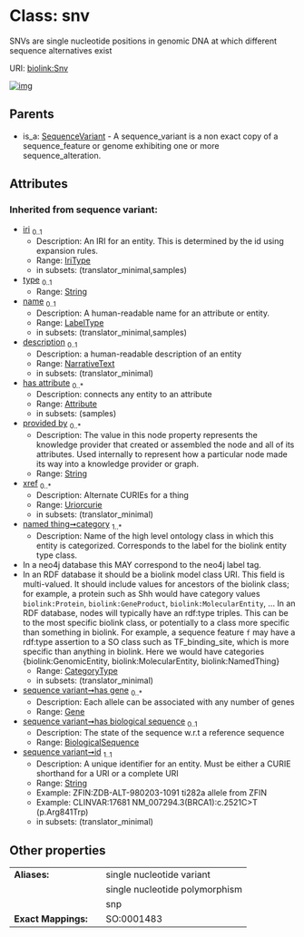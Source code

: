 
# Class: snv


SNVs are single nucleotide positions in genomic DNA at which different sequence alternatives exist

URI: [biolink:Snv](https://w3id.org/biolink/vocab/Snv)


[![img](https://yuml.me/diagram/nofunky;dir:TB/class/[SequenceVariant]^-[Snv&#124;has_biological_sequence(i):biological_sequence%20%3F;id(i):string;provided_by(i):string%20*;xref(i):uriorcurie%20*;category(i):category_type%20%2B;iri(i):iri_type%20%3F;type(i):string%20%3F;name(i):label_type%20%3F;description(i):narrative_text%20%3F],[SequenceVariant],[OrganismTaxon],[Gene],[Attribute])](https://yuml.me/diagram/nofunky;dir:TB/class/[SequenceVariant]^-[Snv&#124;has_biological_sequence(i):biological_sequence%20%3F;id(i):string;provided_by(i):string%20*;xref(i):uriorcurie%20*;category(i):category_type%20%2B;iri(i):iri_type%20%3F;type(i):string%20%3F;name(i):label_type%20%3F;description(i):narrative_text%20%3F],[SequenceVariant],[OrganismTaxon],[Gene],[Attribute])

## Parents

 *  is_a: [SequenceVariant](SequenceVariant.md) - A sequence_variant is a non exact copy of a sequence_feature or genome exhibiting one or more sequence_alteration.

## Attributes


### Inherited from sequence variant:

 * [iri](iri.md)  <sub>0..1</sub>
     * Description: An IRI for an entity. This is determined by the id using expansion rules.
     * Range: [IriType](types/IriType.md)
     * in subsets: (translator_minimal,samples)
 * [type](type.md)  <sub>0..1</sub>
     * Range: [String](types/String.md)
 * [name](name.md)  <sub>0..1</sub>
     * Description: A human-readable name for an attribute or entity.
     * Range: [LabelType](types/LabelType.md)
     * in subsets: (translator_minimal,samples)
 * [description](description.md)  <sub>0..1</sub>
     * Description: a human-readable description of an entity
     * Range: [NarrativeText](types/NarrativeText.md)
     * in subsets: (translator_minimal)
 * [has attribute](has_attribute.md)  <sub>0..\*</sub>
     * Description: connects any entity to an attribute
     * Range: [Attribute](Attribute.md)
     * in subsets: (samples)
 * [provided by](provided_by.md)  <sub>0..\*</sub>
     * Description: The value in this node property represents the knowledge provider that created or assembled the node and all of its attributes.  Used internally to represent how a particular node made its way into a knowledge provider or graph.
     * Range: [String](types/String.md)
 * [xref](xref.md)  <sub>0..\*</sub>
     * Description: Alternate CURIEs for a thing
     * Range: [Uriorcurie](types/Uriorcurie.md)
     * in subsets: (translator_minimal)
 * [named thing➞category](named_thing_category.md)  <sub>1..\*</sub>
     * Description: Name of the high level ontology class in which this entity is categorized. Corresponds to the label for the biolink entity type class.
 * In a neo4j database this MAY correspond to the neo4j label tag.
 * In an RDF database it should be a biolink model class URI.
This field is multi-valued. It should include values for ancestors of the biolink class; for example, a protein such as Shh would have category values `biolink:Protein`, `biolink:GeneProduct`, `biolink:MolecularEntity`, ...
In an RDF database, nodes will typically have an rdf:type triples. This can be to the most specific biolink class, or potentially to a class more specific than something in biolink. For example, a sequence feature `f` may have a rdf:type assertion to a SO class such as TF_binding_site, which is more specific than anything in biolink. Here we would have categories {biolink:GenomicEntity, biolink:MolecularEntity, biolink:NamedThing}
     * Range: [CategoryType](types/CategoryType.md)
     * in subsets: (translator_minimal)
 * [sequence variant➞has gene](sequence_variant_has_gene.md)  <sub>0..\*</sub>
     * Description: Each allele can be associated with any number of genes
     * Range: [Gene](Gene.md)
 * [sequence variant➞has biological sequence](sequence_variant_has_biological_sequence.md)  <sub>0..1</sub>
     * Description: The state of the sequence w.r.t a reference sequence
     * Range: [BiologicalSequence](types/BiologicalSequence.md)
 * [sequence variant➞id](sequence_variant_id.md)  <sub>1..1</sub>
     * Description: A unique identifier for an entity. Must be either a CURIE shorthand for a URI or a complete URI
     * Range: [String](types/String.md)
     * Example: ZFIN:ZDB-ALT-980203-1091 ti282a allele from ZFIN
     * Example: CLINVAR:17681 NM_007294.3(BRCA1):c.2521C>T (p.Arg841Trp)
     * in subsets: (translator_minimal)

## Other properties

|  |  |  |
| --- | --- | --- |
| **Aliases:** | | single nucleotide variant |
|  | | single nucleotide polymorphism |
|  | | snp |
| **Exact Mappings:** | | SO:0001483 |

